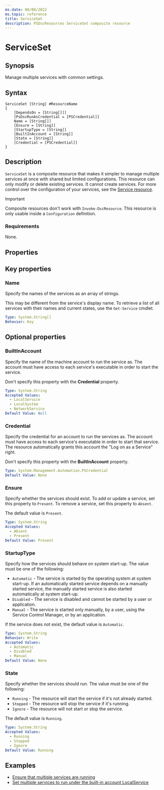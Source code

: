 ```yaml
---
ms.date: 08/08/2022
ms.topic: reference
title: ServiceSet
description: PSDscResources ServiceSet composite resource
---
```


# ServiceSet

## Synopsis

Manage multiple services with common settings.

## Syntax

```text
ServiceSet [String] #ResourceName
{
    [DependsOn = [String[]]]
    [PsDscRunAsCredential = [PSCredential]]
    Name = [String[]]
    [Ensure = [String]]
    [StartupType = [String]]
    [BuiltInAccount = [String]]
    [State = [String]]
    [Credential = [PSCredential]]
}
```

## Description

`ServiceSet` is a composite resource that makes it simpler to manage multiple services at once with
shared but limited configurations. This resource can only modify or delete existing services. It
cannot create services. For more control over the configuration of your services, see the
[Service resource][1].

> [!IMPORTANT]
> Composite resources don't work with `Invoke-DscResource`. This resource is only usable inside a
>`Configuration` definition.

### Requirements

None.

## Properties

## Key properties

### Name

Specify the names of the services as an array of strings.

This may be different from the service's display name. To retrieve a list of all services with their
names and current states, use the `Get-Service` cmdlet.

```yaml
Type: System.String[]
Behavior: Key
```

## Optional properties

### BuiltInAccount

Specify the name of the machine account to run the service as. The account must have access to each
service's executable in order to start the service.

Don't specify this property with the **Credential** property.

```yaml
Type: System.String
Accepted Values:
  - LocalService
  - LocalSystem
  - NetworkService
Default Value: Null
```

### Credential

Specify the credential for an account to run the services as. The account must have access to each
service's executable in order to start that service. The resource automatically grants this account
the "Log on as a Service" right.

Don't specify this property with the **BuiltInAccount** property.

```yaml
Type: System.Management.Automation.PSCredential
Default Value: None
```

### Ensure

Specify whether the services should exist. To add or update a service, set this property to
`Present`. To remove a service, set this property to `Absent`.

The default value is `Present`.

```yaml
Type: System.String
Accepted Values:
  - Absent
  - Present
Default Value: Present
```

### StartupType

Specify how the services should behave on system start-up. The value must be one of the following:

- `Automatic` - The service is started by the operating system at system start-up. If an
  automatically started service depends on a manually started service, the manually started service
  is also started automatically at system start-up.
- `Disabled` - The service is disabled and cannot be started by a user or application.
- `Manual` - The service is started only manually, by a user, using the Service Control Manager, or
  by an application.

If the service does not exist, the default value is `Automatic`.

```yaml
Type: System.String
Behavior: Write
Accepted Values:
  - Automatic
  - Disabled
  - Manual
Default Value: None
```

### State

Specify whether the services should run. The value must be one of the following:

- `Running` - The resource will start the service if it's not already started.
- `Stopped` - The resource will stop the service if it's running.
- `Ignore` - The resource will not start or stop the service.

The default value is `Running`.

```yaml
Type: System.String
Accepted Values:
  - Running
  - Stopped
  - Ignore
Default Value: Running
```

## Examples

- [Ensure that multiple services are running][2]
- [Set multiple services to run under the built-in account LocalService][3]

<!-- Reference Links -->

[1]: ../Service/Service.md
[2]: BuiltInAccount.md
[3]: Start.md
